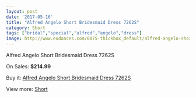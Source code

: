 ```yaml
---
layout: post
date: '2017-05-16'
title: "Alfred Angelo Short Bridesmaid Dress 7262S"
category: Short
tags: ["bridal","special","alfred","angelo","dress"]
image: http://www.eudances.com/6075-thickbox_default/alfred-angelo-short-bridesmaid-dress-7262s.jpg
---
```

Alfred Angelo Short Bridesmaid Dress 7262S

On Sales: **$214.99**
<a href="https://www.eudances.com/en/short/2165-alfred-angelo-short-bridesmaid-dress-7262s.html"><amp-img layout="responsive" width="600" height="600" src="//www.eudances.com/6075-thickbox_default/alfred-angelo-short-bridesmaid-dress-7262s.jpg" alt="Alfred Angelo Short Bridesmaid Dress 7262S 0" /></a>

Buy it: [Alfred Angelo Short Bridesmaid Dress 7262S](https://www.eudances.com/en/short/2165-alfred-angelo-short-bridesmaid-dress-7262s.html "Alfred Angelo Short Bridesmaid Dress 7262S")

View more: [Short](https://www.eudances.com/en/25-short "Short")